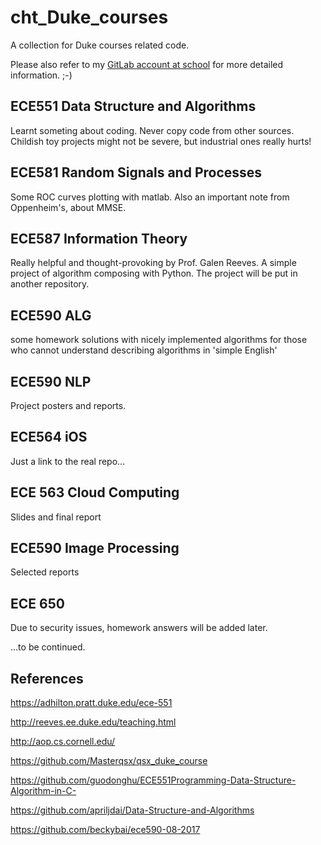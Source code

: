 # cht_Duke_courses
A collection for Duke courses related code.

Please also refer to my [GitLab account at school](https://gitlab.oit.duke.edu/users/tc233/projects) for more detailed information. ;-)

## ECE551 Data Structure and Algorithms
Learnt someting about coding. Never copy code from other sources. Childish toy projects might not be severe, but industrial ones really hurts!

## ECE581 Random Signals and Processes
Some ROC curves plotting with matlab. Also an important note from Oppenheim's, about MMSE.

## ECE587 Information Theory
Really helpful and thought-provoking by Prof. Galen Reeves.
A simple project of algorithm composing with Python. The project will be put in another repository.

## ECE590 ALG
some homework solutions with nicely implemented algorithms for those who cannot understand describing algorithms in 'simple English'

## ECE590 NLP
Project posters and reports.

## ECE564 iOS
Just a link to the real repo...

## ECE 563 Cloud Computing
Slides and final report

## ECE590 Image Processing
Selected reports

## ECE 650
Due to security issues, homework answers will be added later.

...to be continued.

## References
https://adhilton.pratt.duke.edu/ece-551

http://reeves.ee.duke.edu/teaching.html

http://aop.cs.cornell.edu/

https://github.com/Masterqsx/qsx_duke_course

https://github.com/guodonghu/ECE551Programming-Data-Structure-Algorithm-in-C-

https://github.com/apriljdai/Data-Structure-and-Algorithms

https://github.com/beckybai/ece590-08-2017
